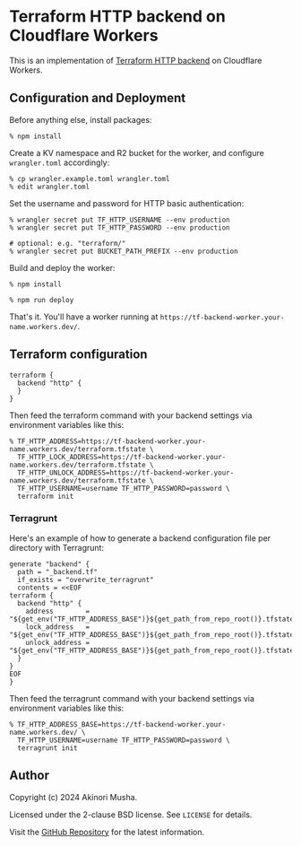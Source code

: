 # Terraform HTTP backend on Cloudflare Workers

This is an implementation of [Terraform HTTP backend](https://developer.hashicorp.com/terraform/language/settings/backends/http) on Cloudflare Workers.

## Configuration and Deployment

Before anything else, install packages:

```console
% npm install
```

Create a KV namespace and R2 bucket for the worker, and configure `wrangler.toml` accordingly:

```console
% cp wrangler.example.toml wrangler.toml
% edit wrangler.toml
```

Set the username and password for HTTP basic authentication:

```console
% wrangler secret put TF_HTTP_USERNAME --env production
% wrangler secret put TF_HTTP_PASSWORD --env production

# optional: e.g. "terraform/"
% wrangler secret put BUCKET_PATH_PREFIX --env production
```

Build and deploy the worker:

```console
% npm install

% npm run deploy
```

That's it.  You'll have a worker running at `https://tf-backend-worker.your-name.workers.dev/`.

## Terraform configuration

```hcl
terraform {
  backend "http" {
  }
}
```

Then feed the terraform command with your backend settings via environment variables like this:

```console
% TF_HTTP_ADDRESS=https://tf-backend-worker.your-name.workers.dev/terraform.tfstate \
  TF_HTTP_LOCK_ADDRESS=https://tf-backend-worker.your-name.workers.dev/terraform.tfstate \
  TF_HTTP_UNLOCK_ADDRESS=https://tf-backend-worker.your-name.workers.dev/terraform.tfstate \
  TF_HTTP_USERNAME=username TF_HTTP_PASSWORD=password \
  terraform init
```

### Terragrunt

Here's an example of how to generate a backend configuration file per directory with Terragrunt:

```hcl
generate "backend" {
  path = "_backend.tf"
  if_exists = "overwrite_terragrunt"
  contents = <<EOF
terraform {
  backend "http" {
    address        = "${get_env("TF_HTTP_ADDRESS_BASE")}${get_path_from_repo_root()}.tfstate"
    lock_address   = "${get_env("TF_HTTP_ADDRESS_BASE")}${get_path_from_repo_root()}.tfstate"
    unlock_address = "${get_env("TF_HTTP_ADDRESS_BASE")}${get_path_from_repo_root()}.tfstate"
  }
}
EOF
}
```

Then feed the terragrunt command with your backend settings via environment variables like this:

```console
% TF_HTTP_ADDRESS_BASE=https://tf-backend-worker.your-name.workers.dev/ \
  TF_HTTP_USERNAME=username TF_HTTP_PASSWORD=password \
  terragrunt init
```

## Author

Copyright (c) 2024 Akinori Musha.

Licensed under the 2-clause BSD license.  See `LICENSE` for details.

Visit the [GitHub Repository](https://github.com/knu/tf-backend-worker) for the latest information.
